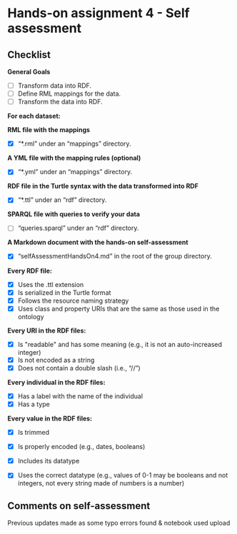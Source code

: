 # Hands-on assignment 4 - Self assessment #

## Checklist ##

**General Goals**

- [ ] Transform data into RDF.
- [ ] Define RML mappings for the data.
- [ ] Transform the data into RDF.

**For each dataset:**

**RML file with the mappings**

- [x] “*.rml” under an “mappings” directory.

**A YML file with the mapping rules (optional)**

- [x] “*.yml” under an “mappings” directory.

**RDF file in the Turtle syntax with the data transformed into RDF**

- [x] “*.ttl” under an “rdf” directory.

**SPARQL file with queries to verify your data**

- [ ] “queries.sparql” under an “rdf” directory.

**A Markdown document with the hands-on self-assessment**

- [x] “selfAssessmentHandsOn4.md” in the root of the group directory.


**Every RDF file:**

- [x] Uses the .ttl extension
- [x] Is serialized in the Turtle format
- [x] Follows the resource naming strategy
- [x] Uses class and property URIs that are the same as those used in the ontology

**Every URI in the RDF files:**

- [X] Is "readable" and has some meaning (e.g., it is not an auto-increased integer)
- [X]  Is not encoded as a string
- [X]  Does not contain a double slash (i.e., “//”)

**Every individual in the RDF files:**

- [X]  Has a label with the name of the individual
- [X]  Has a type

**Every value in the RDF files:**
- [X]  Is trimmed
- [X]  Is properly encoded (e.g., dates, booleans)
- [X]  Includes its datatype
- [X]  Uses the correct datatype (e.g., values of 0-1 may be booleans and not integers, not every string made of numbers is a number)


## Comments on self-assessment ##

Previous updates made as some typo errors found & notebook used upload